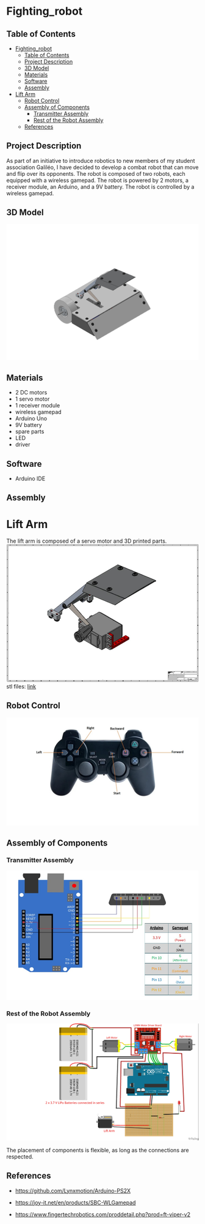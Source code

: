 # Fighting_robot

## Table of Contents
- [Fighting\_robot](#fighting_robot)
  - [Table of Contents](#table-of-contents)
  - [Project Description](#project-description)
  - [3D Model](#3d-model)
  - [Materials](#materials)
  - [Software](#software)
  - [Assembly](#assembly)
- [Lift Arm](#lift-arm)
  - [Robot Control](#robot-control)
  - [Assembly of Components](#assembly-of-components)
    - [Transmitter Assembly](#transmitter-assembly)
    - [Rest of the Robot Assembly](#rest-of-the-robot-assembly)
  - [References](#references)

## Project Description

As part of an initiative to introduce robotics to new members of my student association Galiléo, I have decided to develop a combat robot that can move and flip over its opponents. The robot is composed of two robots, each equipped with a wireless gamepad. The robot is powered by 2 motors, a receiver module, an Arduino, and a 9V battery. The robot is controlled by a wireless gamepad.

## 3D Model
![image](images/FR.jpg)

## Materials
- 2 DC motors
- 1 servo motor
- 1 receiver module
- wireless gamepad
- Arduino Uno
- 9V battery
- spare parts
- LED
- driver

## Software
- Arduino IDE

## Assembly
# Lift Arm
The lift arm is composed of a servo motor and 3D printed parts.
![image](images/Lift_arm.jpg)
stl files: [link](STL/Lift-Arm)

## Robot Control
![image](images/mannette.jpg)

## Assembly of Components
### Transmitter Assembly
![image](images/transmitter.jpg)

### Rest of the Robot Assembly
![image](images/arduino_bb.jpg)

The placement of components is flexible, as long as the connections are respected.

## References

- https://github.com/Lynxmotion/Arduino-PS2X

- https://joy-it.net/en/products/SBC-WLGamepad

- https://www.fingertechrobotics.com/proddetail.php?prod=ft-viper-v2








